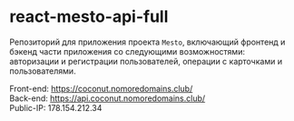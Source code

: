 # react-mesto-api-full
Репозиторий для приложения проекта `Mesto`, включающий фронтенд и бэкенд части приложения со следующими возможностями: авторизации и регистрации пользователей, операции с карточками и пользователями.

Front-end: https://coconut.nomoredomains.club/</br>
Back-end: https://api.coconut.nomoredomains.club/</br>
Public-IP: 178.154.212.34
